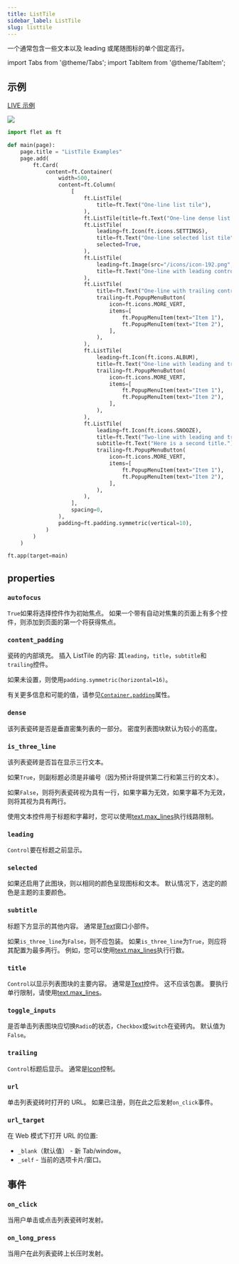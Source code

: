 ```yaml
---
title: ListTile
sidebar_label: ListTile
slug: listtile
---
```


一个通常包含一些文本以及 leading 或尾随图标的单个固定高行。

import Tabs from '@theme/Tabs';
import TabItem from '@theme/TabItem';

## 示例

[LIVE 示例](https://flet-controls-gallery.fly.dev/layout/listtile)

<img src="/website/img/docs/controls/listtile/listtiles.png" className="screenshot-50"/>

<Tabs groupId="language">
  <TabItem value="python" label="Python" default>

```python
import flet as ft

def main(page):
    page.title = "ListTile Examples"
    page.add(
        ft.Card(
            content=ft.Container(
                width=500,
                content=ft.Column(
                    [
                        ft.ListTile(
                            title=ft.Text("One-line list tile"),
                        ),
                        ft.ListTile(title=ft.Text("One-line dense list tile"), dense=True),
                        ft.ListTile(
                            leading=ft.Icon(ft.icons.SETTINGS),
                            title=ft.Text("One-line selected list tile"),
                            selected=True,
                        ),
                        ft.ListTile(
                            leading=ft.Image(src="/icons/icon-192.png", fit="contain"),
                            title=ft.Text("One-line with leading control"),
                        ),
                        ft.ListTile(
                            title=ft.Text("One-line with trailing control"),
                            trailing=ft.PopupMenuButton(
                                icon=ft.icons.MORE_VERT,
                                items=[
                                    ft.PopupMenuItem(text="Item 1"),
                                    ft.PopupMenuItem(text="Item 2"),
                                ],
                            ),
                        ),
                        ft.ListTile(
                            leading=ft.Icon(ft.icons.ALBUM),
                            title=ft.Text("One-line with leading and trailing controls"),
                            trailing=ft.PopupMenuButton(
                                icon=ft.icons.MORE_VERT,
                                items=[
                                    ft.PopupMenuItem(text="Item 1"),
                                    ft.PopupMenuItem(text="Item 2"),
                                ],
                            ),
                        ),
                        ft.ListTile(
                            leading=ft.Icon(ft.icons.SNOOZE),
                            title=ft.Text("Two-line with leading and trailing controls"),
                            subtitle=ft.Text("Here is a second title."),
                            trailing=ft.PopupMenuButton(
                                icon=ft.icons.MORE_VERT,
                                items=[
                                    ft.PopupMenuItem(text="Item 1"),
                                    ft.PopupMenuItem(text="Item 2"),
                                ],
                            ),
                        ),
                    ],
                    spacing=0,
                ),
                padding=ft.padding.symmetric(vertical=10),
            )
        )
    )

ft.app(target=main)
```

  </TabItem>
</Tabs>

## properties

### `autofocus`

`True`如果将选择控件作为初始焦点。 如果一个带有自动对焦集的页面上有多个控件，则添加到页面的第一个将获得焦点。

### `content_padding`

瓷砖的内部填充。 插入 ListTile 的内容: 其`leading`，`title`，`subtitle`和`trailing`控件。

如果未设置，则使用`padding.symmetric(horizontal=16)`。

有关更多信息和可能的值，请参见[`Container.padding`](container#padding)属性。

### `dense`

该列表瓷砖是否是垂直密集列表的一部分。 密度列表图块默认为较小的高度。

### `is_three_line`

该列表瓷砖是否旨在显示三行文本。

如果`True`，则副标题必须是非编号（因为预计将提供第二行和第三行的文本）。

如果`False`，则将列表瓷砖视为具有一行，如果字幕为无效，如果字幕不为无效，则将其视为具有两行。

使用文本控件用于标题和字幕时，您可以使用[text.max_lines](text#max_lines)执行线路限制。

### `leading`

`Control`要在标题之前显示。

### `selected`

如果还启用了此图块，则以相同的颜色呈现图标和文本。 默认情况下，选定的颜色是主题的主要颜色。

### `subtitle`

标题下方显示的其他内容。 通常是[Text](text)窗口小部件。

如果`is_three_line`为`False`，则不应包装。 如果`is_three_line`为`True`，则应将其配置为最多两行。 例如，您可以使用[text.max_lines](text#max_lines)执行行数。

### `title`

`Control`以显示列表图块的主要内容。 通常是[Text](text)控件。 这不应该包裹。 要执行单行限制，请使用[text.max_lines](text#max_lines)。

### `toggle_inputs`

是否单击列表图块应切换`Radio`的状态，`Checkbox`或`Switch`在瓷砖内。 默认值为`False`。

### `trailing`

`Control`标题后显示。 通常是[Icon](icon)控制。

### `url`

单击列表瓷砖时打开的 URL。 如果已注册，则在此之后发射`on_click`事件。

### `url_target`

在 Web 模式下打开 URL 的位置:

- `_blank`（默认值） - 新 Tab/window。
- `_self` - 当前的选项卡片/窗口。

## 事件

### `on_click`

当用户单击或点击列表瓷砖时发射。

### `on_long_press`

当用户在此列表瓷砖上长压时发射。
